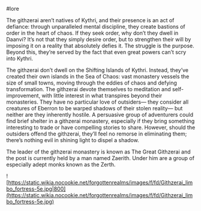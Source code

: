  #lore 

The githzerai aren’t natives of Kythri, and their presence is an act of defiance: through unparalleled mental discipline, they create bastions of order in the heart of chaos. If they seek order, why don’t they dwell in Daanvi? It’s not that they simply desire order, but to strengthen their will by imposing it on a reality that absolutely defies it. The struggle is the purpose. Beyond this, they’re served by the fact that even great powers can’t scry into Kythri.

The githzerai don’t dwell on the Shifting Islands of Kythri. Instead, they’ve created their own islands in the Sea of Chaos: vast monastery vessels the size of small towns, moving through the eddies of chaos and defying transformation. The githzerai devote themselves to meditation and self-improvement, with little interest in what transpires beyond their monasteries. They have no particular love of outsiders— they consider all creatures of Eberron to be warped shadows of their stolen reality— but neither are they inherently hostile. A persuasive group of adventurers could find brief shelter in a githzerai monastery, especially if they bring something interesting to trade or have compelling stories to share. However, should the outsiders offend the githzerai, they’ll feel no remorse in eliminating them; there’s nothing evil in shining light to dispel a shadow.

The leader of the githzerai monastery is known as The Great Githzerai and the post is currently held by a man named Zaerith. Under him are a group of especially adept monks known as the Zerth.

![https://static.wikia.nocookie.net/forgottenrealms/images/f/fd/Githzerai_limbo_fortress-5e.jpg|800](https://static.wikia.nocookie.net/forgottenrealms/images/f/fd/Githzerai_limbo_fortress-5e.jpg)
